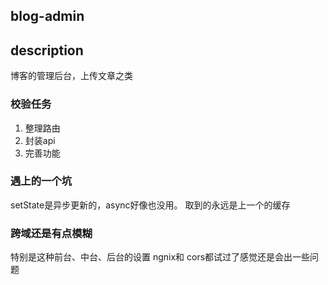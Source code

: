 ## blog-admin 

## description
博客的管理后台，上传文章之类


### 校验任务
1. 整理路由
2. 封装api
3. 完善功能

### 遇上的一个坑  
setState是异步更新的，async好像也没用。
取到的永远是上一个的缓存


### 跨域还是有点模糊
特别是这种前台、中台、后台的设置
ngnix和 cors都试过了感觉还是会出一些问题